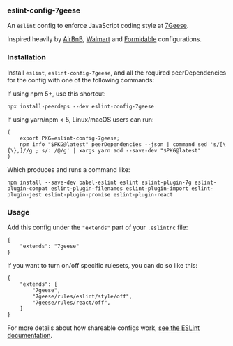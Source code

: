 ### eslint-config-7geese

An `eslint` config to enforce JavaScript coding style at [7Geese](https://7geese.com/).

<!--
_Coming soon_

You can read more about our coding style [over here](https://github.com/7Geese/eslint-config-7geese/blob/master/docs/styleguide.md).
-->

Inspired heavily by [AirBnB](https://github.com/airbnb/javascript), [Walmart](https://github.com/walmartlabs/eslint-config-walmart) and [Formidable](https://github.com/FormidableLabs/eslint-config-formidable) configurations.


### Installation

Install `eslint`, `eslint-config-7geese`, and all the required peerDependencies for the config with one of the following commands:

If using npm 5+, use this shortcut:

```
npx install-peerdeps --dev eslint-config-7geese
```

If using yarn/npm < 5, Linux/macOS users can run:

```
(
    export PKG=eslint-config-7geese;
    npm info "$PKG@latest" peerDependencies --json | command sed 's/[\{\},]//g ; s/: /@/g' | xargs yarn add --save-dev "$PKG@latest"
)
```

Which produces and runs a command like:

```
npm install --save-dev babel-eslint eslint eslint-plugin-7g eslint-plugin-compat eslint-plugin-filenames eslint-plugin-import eslint-plugin-jest eslint-plugin-promise eslint-plugin-react
```

### Usage

Add this config under the `"extends"` part of your `.eslintrc` file:

```
{
    "extends": "7geese"
}
```

If you want to turn on/off specific rulesets, you can do so like this:

```
{
    "extends": [
        "7geese",
        "7geese/rules/eslint/style/off",
        "7geese/rules/react/off",
    ]
}
```

For more details about how shareable configs work, [see the ESLint documentation](https://eslint.org/docs/developer-guide/shareable-configs).
